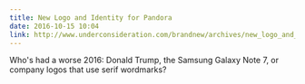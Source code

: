 ```yaml
---
title: New Logo and Identity for Pandora
date: 2016-10-15 10:04
link: http://www.underconsideration.com/brandnew/archives/new_logo_and_identity_for_pandora.php
---
```


Who's had a worse 2016: Donald Trump, the Samsung Galaxy Note 7, or company logos that use serif wordmarks? 
